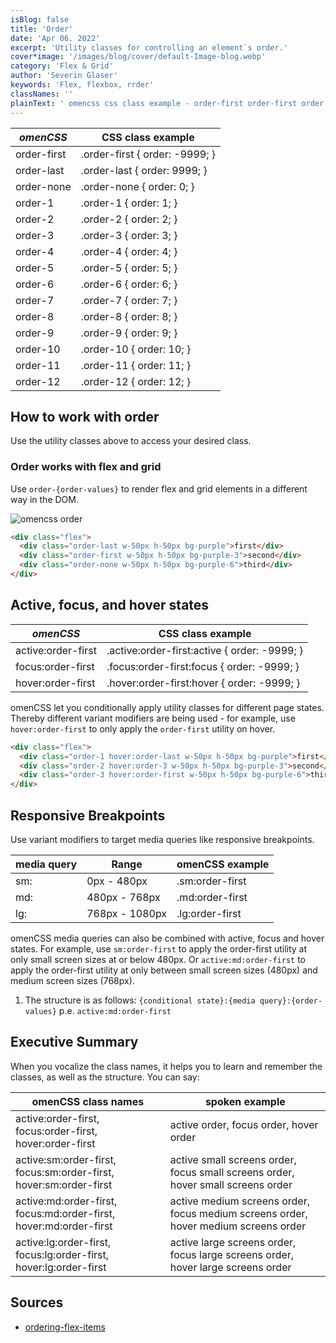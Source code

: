 ```yaml
---
isBlog: false
title: 'Order'
date: 'Apr 06. 2022'
excerpt: 'Utility classes for controlling an element`s order.'
cover*image: '/images/blog/cover/default-Image-blog.webp'
category: 'Flex & Grid'
author: 'Severin Glaser'
keywords: 'Flex, flexbox, rrder'
classNames: ''
plainText: ' omencss css class example - order-first order-first order: -9999; order-last order-last order: 9999; order-none order-none order: 0; order-1 order-1 order: 1; order-2 order-2 order: 2; order-3 order-3 order: 3; order-4 order-4 order: 4; order-5 order-5 order: 5; order-6 order-6 order: 6; order-7 order-7 order: 7; order-8 order-8 order: 8; order-9 order-9 order: 9; order-10 order-10 order: 10; order-11 order-11 order: 11; order-12 order-12 order: 12; how to work with order use the utility classes above to access your desired class order works with flex and grid use `order- order-values ` to render flex and grid elements in a different way in the dom ! omencss order images docs flex order webp?style=centerme  active focus and hover states omencss css class example - active:order-first active :order-first:active order: -9999; focus:order-first focus :order-first:focus order: -9999; hover:order-first hover :order-first:hover order: -9999; omencss let you conditionally apply utility classes for different page states thereby different variant modifiers are being used - for example use `hover:order-first` to only apply the `order-first` utility on hover  responsive breakpoints use variant modifiers to target media queries like responsive breakpoints media query range omencss example - - sm: 0px - 480px sm:order-first md: 480px - 768px md:order-first lg: 768px - 1080px lg:order-first omencss media queries can also be combined with active focus and hover states for example use `sm:order-first` to apply the order-first utility at only small screen sizes at or below 480px or `active:md:order-first` to apply the order-first utility at only between small screen sizes 480px and medium screen sizes 768px 1 the structure is as follows: ` conditional state : media query : order-values ` p e `active:md:order-first` executive summary when you vocalize the class names it helps you to learn and remember the classes as well as the structure you can say: omencss class names spoken example - - active:order-first focus:order-first hover:order-first active order focus order hover order active:sm:order-first focus:sm:order-first hover:sm:order-first active small screens order focus small screens order hover small screens order active:md:order-first focus:md:order-first hover:md:order-first active medium screens order focus medium screens order hover medium screens order active:lg:order-first focus:lg:order-first hover:lg:order-first active large screens order focus large screens order hover large screens order sources - ordering-flex-items https: developer mozilla org en-us docs web css css flexible box layout ordering flex items '
---
```


| _omenCSS_   | CSS class example              |
| ----------- | ------------------------------ |
| order-first | .order-first { order: -9999; } |
| order-last  | .order-last { order: 9999; }   |
| order-none  | .order-none { order: 0; }      |
| order-1     | .order-1 { order: 1; }         |
| order-2     | .order-2 { order: 2; }         |
| order-3     | .order-3 { order: 3; }         |
| order-4     | .order-4 { order: 4; }         |
| order-5     | .order-5 { order: 5; }         |
| order-6     | .order-6 { order: 6; }         |
| order-7     | .order-7 { order: 7; }         |
| order-8     | .order-8 { order: 8; }         |
| order-9     | .order-9 { order: 9; }         |
| order-10    | .order-10 { order: 10; }       |
| order-11    | .order-11 { order: 11; }       |
| order-12    | .order-12 { order: 12; }       |

## How to work with order

Use the utility classes above to access your desired class.

### Order works with flex and grid

Use `order-{order-values}` to render flex and grid elements in a different way in the DOM.

![omencss order](/images/docs/flex/order.webp?style=centerme)

```html
<div class="flex">
  <div class="order-last w-50px h-50px bg-purple">first</div>
  <div class="order-first w-50px h-50px bg-purple-3">second</div>
  <div class="order-none w-50px h-50px bg-purple-6">third</div>
</div>
```

## Active, focus, and hover states

| _omenCSS_          | CSS class example                             |
| ------------------ | --------------------------------------------- |
| active:order-first | .active\:order-first:active { order: -9999; } |
| focus:order-first  | .focus\:order-first:focus { order: -9999; }   |
| hover:order-first  | .hover\:order-first:hover { order: -9999; }   |

omenCSS let you conditionally apply utility classes for different page states. Thereby different variant modifiers are being used - for example, use `hover:order-first` to only apply the `order-first` utility on hover.

```html
<div class="flex">
  <div class="order-1 hover:order-last w-50px h-50px bg-purple">first</div>
  <div class="order-2 hover:order-3 w-50px h-50px bg-purple-3">second</div>
  <div class="order-3 hover:order-first w-50px h-50px bg-purple-6">third</div>
</div>
```

## Responsive Breakpoints

Use variant modifiers to target media queries like responsive breakpoints.

| media query | Range          | omenCSS example |
| ----------- | -------------- | --------------- |
| sm:         | 0px - 480px    | .sm:order-first |
| md:         | 480px - 768px  | .md:order-first |
| lg:         | 768px - 1080px | .lg:order-first |

omenCSS media queries can also be combined with active, focus and hover states. For example, use `sm:order-first` to apply the order-first utility at only small screen sizes at or below 480px. Or `active:md:order-first` to apply the order-first utility at only between small screen sizes (480px) and medium screen sizes (768px).

1. The structure is as follows: `{conditional state}:{media query}:{order-values}` p.e. `active:md:order-first`

## Executive Summary

When you vocalize the class names, it helps you to learn and remember the classes, as well as the structure. You can say:

| omenCSS class names                                               | spoken example                                                                      |
| ----------------------------------------------------------------- | ----------------------------------------------------------------------------------- |
| active:order-first, focus:order-first, hover:order-first          | active order, focus order, hover order                                              |
| active:sm:order-first, focus:sm:order-first, hover:sm:order-first | active small screens order, focus small screens order, hover small screens order    |
| active:md:order-first, focus:md:order-first, hover:md:order-first | active medium screens order, focus medium screens order, hover medium screens order |
| active:lg:order-first, focus:lg:order-first, hover:lg:order-first | active large screens order, focus large screens order, hover large screens order    |

## Sources

- [ordering-flex-items](https://developer.mozilla.org/en-US/docs/Web/CSS/CSS_Flexible_Box_Layout/Ordering_Flex_Items)
